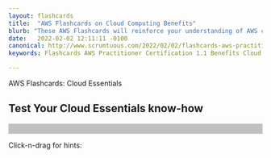 ```yaml
---
layout: flashcards
title:  "AWS Flashcards on Cloud Computing Benefits"
blurb: "These AWS Flashcards will reinforce your understanding of AWS cloud computing benefits, section 1.1 of the AWS Practitioner certification."
date:   2022-02-02 12:11:11 -0100
canonical: http://www.scrumtuous.com/2022/02/02/flashcards-aws-practitioner-cloud-proposition.html
keywords: Flashcards AWS Practitioner Certification 1.1 Benefits Cloud

---
```


<span class="wow fadeInDown" data-wow-delay=".2s">AWS Flashcards: Cloud Essentials</span>
<h2 class="wow fadeInUp" data-wow-delay=".4s">Test Your Cloud Essentials know-how</h2>


<div id="app" style="background-color: silver; color: #f1f1f1; font-size: 1.5REM; padding: 10px 10px 10px 10px;" 
data-name="AWS Flashcards" data-param='{ "fid" : { "$in" : [1,2,3,4,5,6,7,8,9] } }'></div> 

<span class="wow fadeInDown" data-wow-delay=".2s">Click-n-drag for hints: <span class="" style=" color:white">security, reliability, </span></span>

